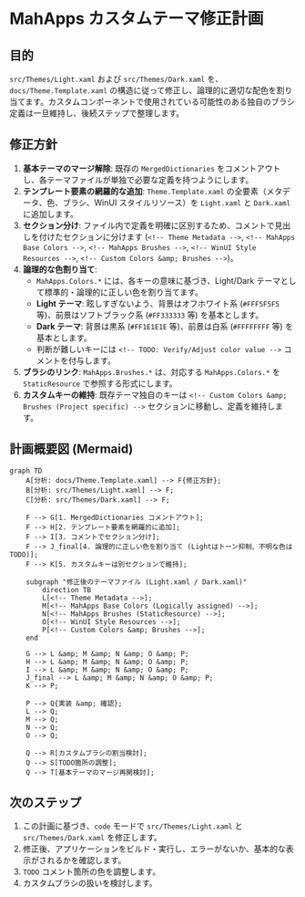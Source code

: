 # MahApps カスタムテーマ修正計画

## 目的

`src/Themes/Light.xaml` および `src/Themes/Dark.xaml` を、`docs/Theme.Template.xaml` の構造に従って修正し、論理的に適切な配色を割り当てます。カスタムコンポーネントで使用されている可能性のある独自のブラシ定義は一旦維持し、後続ステップで整理します。

## 修正方針

1.  **基本テーマのマージ解除**: 既存の `MergedDictionaries` をコメントアウトし、各テーマファイルが単独で必要な定義を持つようにします。
2.  **テンプレート要素の網羅的な追加**: `Theme.Template.xaml` の全要素（メタデータ、色、ブラシ、WinUI スタイルリソース）を `Light.xaml` と `Dark.xaml` に追加します。
3.  **セクション分け**: ファイル内で定義を明確に区別するため、コメントで見出しを付けたセクションに分けます (`<!-- Theme Metadata -->`, `<!-- MahApps Base Colors -->`, `<!-- MahApps Brushes -->`, `<!-- WinUI Style Resources -->`, `<!-- Custom Colors &amp; Brushes -->`)。
4.  **論理的な色割り当て**:
    - `MahApps.Colors.*` には、各キーの意味に基づき、Light/Dark テーマとして標準的・論理的に正しい色を割り当てます。
    - **Light テーマ**: 眩しすぎないよう、背景はオフホワイト系 (`#FFF5F5F5` 等)、前景はソフトブラック系 (`#FF333333` 等) を基本とします。
    - **Dark テーマ**: 背景は黒系 (`#FF1E1E1E` 等)、前景は白系 (`#FFFFFFFF` 等) を基本とします。
    - 判断が難しいキーには `<!-- TODO: Verify/Adjust color value -->` コメントを付与します。
5.  **ブラシのリンク**: `MahApps.Brushes.*` は、対応する `MahApps.Colors.*` を `StaticResource` で参照する形式にします。
6.  **カスタムキーの維持**: 既存テーマ独自のキーは `<!-- Custom Colors &amp; Brushes (Project specific) -->` セクションに移動し、定義を維持します。

## 計画概要図 (Mermaid)

```mermaid
graph TD
    A[分析: docs/Theme.Template.xaml] --> F{修正方針};
    B[分析: src/Themes/Light.xaml] --> F;
    C[分析: src/Themes/Dark.xaml] --> F;

    F --> G[1. MergedDictionaries コメントアウト];
    F --> H[2. テンプレート要素を網羅的に追加];
    F --> I[3. コメントでセクション分け];
    F --> J_final[4. 論理的に正しい色を割り当て (Lightはトーン抑制、不明な色はTODO)];
    F --> K[5. カスタムキーは別セクションで維持];

    subgraph "修正後のテーマファイル (Light.xaml / Dark.xaml)"
        direction TB
        L[<!-- Theme Metadata -->];
        M[<!-- MahApps Base Colors (Logically assigned) -->];
        N[<!-- MahApps Brushes (StaticResource) -->];
        O[<!-- WinUI Style Resources -->];
        P[<!-- Custom Colors &amp; Brushes -->];
    end

    G --> L &amp; M &amp; N &amp; O &amp; P;
    H --> L &amp; M &amp; N &amp; O &amp; P;
    I --> L &amp; M &amp; N &amp; O &amp; P;
    J_final --> L &amp; M &amp; N &amp; O &amp; P;
    K --> P;

    P --> Q{実装 &amp; 確認};
    L --> Q;
    M --> Q;
    N --> Q;
    O --> Q;

    Q --> R[カスタムブラシの割当検討];
    Q --> S[TODO箇所の調整];
    Q --> T[基本テーマのマージ再開検討];

```

## 次のステップ

1.  この計画に基づき、`code` モードで `src/Themes/Light.xaml` と `src/Themes/Dark.xaml` を修正します。
2.  修正後、アプリケーションをビルド・実行し、エラーがないか、基本的な表示がされるかを確認します。
3.  `TODO` コメント箇所の色を調整します。
4.  カスタムブラシの扱いを検討します。
